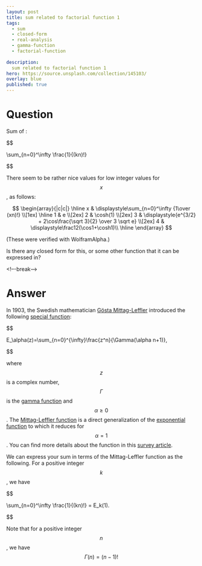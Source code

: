 ```yaml
---
layout: post
title: sum related to factorial function 1
tags:
  - sum
  - closed-form
  - real-analysis
  - gamma-function
  - factorial-function
  
description:  
  sum related to factorial function 1
hero: https://source.unsplash.com/collection/145103/
overlay: blue
published: true
---
```



# Question

Sum of :
 
 
 $$ 
 
\sum_{n=0}^\infty \frac{1}{(kn)!}
 
 $$ 

There seem to be rather nice values for low integer values for $$x$$, as follows:

 $$ 
\begin{array}{|c|c|}
\hline
x & \displaystyle\sum_{n=0}^\infty {1\over (xn)!} \\[1ex]
\hline
1 & e \\[2ex]
2 & \cosh(1) \\[2ex]
3 & \displaystyle{e^{3/2} + 2\cos\frac{\sqrt 3}{2} \over 3 \sqrt e} \\[2ex]
4 & \displaystyle\frac12(\cos1+\cosh1)\\
\hline
\end{array}
 $$ 


(These were verified with WolframAlpha.)

Is there any closed form for this, or some other function that it can be expressed in?

<!–-break-–>


# Answer

In 1903, the Swedish mathematician [Gösta Mittag-Leffler][1] introduced the following [special function][2]:

 $$ 

  E_\alpha(z)=\sum_{n=0}^{\infty}\frac{z^n}{\Gamma(\alpha n+1)},

 $$ 

where $$z$$ is a complex number, $$\Gamma$$ is the [gamma function][3] and $$\alpha \geq 0$$. The [Mittag-Leffler function][4] is a direct generalization of the [exponential function][5] to which it reduces for $$\alpha = 1$$. You can find more details about the function in this [survey article][6].

We can express your sum in terms of the Mittag-Leffler function as the following. For a positive integer $$k$$, we have


 $$ 

\sum_{n=0}^\infty \frac{1}{(kn)!} = E_k(1).

 $$ 


Note that for a positive integer $$n$$, we have $$\Gamma(n) = (n-1)!$$


  [1]: https://en.wikipedia.org/wiki/G%C3%B6sta_Mittag-Leffler
  [2]: http://mathworld.wolfram.com/SpecialFunction.html
  [3]: http://mathworld.wolfram.com/GammaFunction.html
  [4]: http://mathworld.wolfram.com/Mittag-LefflerFunction.html
  [5]: http://mathworld.wolfram.com/ExponentialFunction.html
  [6]: https://arxiv.org/abs/0909.0230